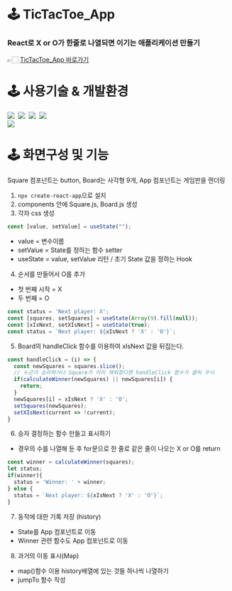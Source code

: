 # 🕹️ TicTacToe_App

### React로 X or O가 한줄로 나열되면 이기는 애플리케이션 만들기

👉🏻 [TicTacToe_App 바로가기](https://ji-yoon98.github.io/TicTacToe_App)

# 🕹️ 사용기술 & 개발환경

<img src="https://img.shields.io/badge/html-E34F26?style=for-the-badge&logo=html5&logoColor=white">&nbsp;
<img src="https://img.shields.io/badge/css-1572B6?style=for-the-badge&logo=css3&logoColor=white">&nbsp;
<img src="https://img.shields.io/badge/javascript-F7DF1E?style=for-the-badge&logo=javascript&logoColor=black">&nbsp;
<img src="https://img.shields.io/badge/React-61DAFB?style=for-the-badge&logo=React&logoColor=black"/><br>
<img src="https://img.shields.io/badge/Visual Studio Code-0769AD?style=for-the-badge&logo=Visual Studio Code IDEA&logoColor=white">

# 🕹️ 화면구성 및 기능

Square 컴포넌트는 button, Board는 사각형 9개, App 컴포넌트는 게임판을 렌더링

1. `npx create-react-app`으로 설치
2. components 안에 Square.js, Board.js 생성
3. 각자 css 생성

```js
const [value, setValue] = useState("");
```
- value = 변수이름
- setValue = State를 정하는 함수 setter
- useState = value, setValue 리턴 / 초기 State 값을 정하는 Hook

4. 순서를 만들어서 O를 추가
- 첫 번째 시작 = X
- 두 번째 = O

```js
const status = 'Next player: X';
const [squares, setSquares] = useState(Array(9).fill(null));
const [xIsNext, setXIsNext] = useState(true);
const status = `Next player: ${xIsNext ? 'X' : 'O'}`;
```

5. Board의 handleClick 함수를 이용하여 xIsNext 값을 뒤집는다.

```js
const handleClick = (i) => {
  const newSquares = squares.slice();
  // 누군가 승리하거나 Square가 이미 채워졌다면 handleClick 함수가 클릭 무시
  if(calculateWinner(newSquares) || newSquares[i]) {
    return;
  }
  newSquares[i] = xIsNext ? 'X' : 'O';
  setSquares(newSquares);
  setXIsNext(current => !current);
}
```

6. 승자 결정하는 함수 만들고 표시하기
- 경우의 수를 나열해 둔 후 for문으로 한 줄로 같은 줄이 나오는 X or O를 return

```js
const winner = calculateWinner(squares);
let status;
if(winner){
  status = 'Winner: ' + winner;
} else {
  status = `Next player: ${xIsNext ? 'X' : 'O'}`;
}
```

7. 동작에 대한 기록 저장 (history)
- State를 App 컴포넌트로 이동
- Winner 관련 함수도 App 컴포넌트로 이동

8. 과거의 이동 표시(Map)
- map()함수 이용 history배열에 있는 것들 하나씩 나열하기
- jumpTo 함수 작성


